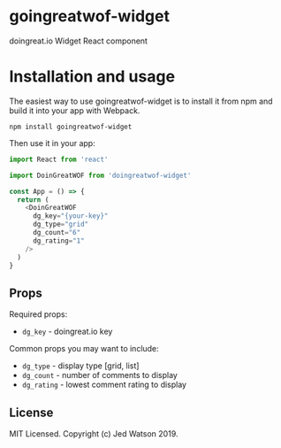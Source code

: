 # goingreatwof-widget
doingreat.io Widget React component

# Installation and usage

The easiest way to use goingreatwof-widget is to install it from npm and build it into your app with Webpack.

```
npm install goingreatwof-widget
```

Then use it in your app:

```js
import React from 'react'

import DoinGreatWOF from 'doingreatwof-widget'

const App = () => {
  return (
    <DoinGreatWOF
      dg_key="{your-key}"
      dg_type="grid"
      dg_count="6"
      dg_rating="1"
    />
  )
}
```

## Props

Required props:

- `dg_key` - doingreat.io key

Common props you may want to include:

- `dg_type` - display type [grid, list]
- `dg_count` - number of comments to display
- `dg_rating` - lowest comment rating to display

## License

MIT Licensed. Copyright (c) Jed Watson 2019.
